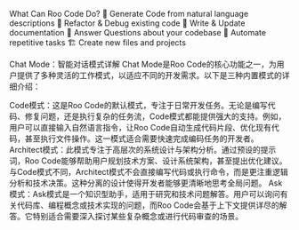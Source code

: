 What Can Roo Code Do?
🚀 Generate Code from natural language descriptions
🔧 Refactor & Debug existing code
📝 Write & Update documentation
🤔 Answer Questions about your codebase
🔄 Automate repetitive tasks
🏗️ Create new files and projects


Chat Mode：智能对话模式详解
Chat Mode是Roo Code的核心功能之一，为用户提供了多种灵活的工作模式，以适应不同的开发需求。以下是三种内置模式的详细介绍：

Code模式：这是Roo Code的默认模式，专注于日常开发任务。无论是编写代码、修复问题，还是执行复杂的任务流，Code模式都能提供强大的支持。例如，用户可以直接输入自然语言指令，让Roo Code自动生成代码片段、优化现有代码，甚至执行文件操作。这一模式适合需要快速完成编码任务的开发者。
Architect模式：此模式专注于高层次的系统设计与架构分析。通过预设的提示词，Roo Code能够帮助用户规划技术方案、设计系统架构，甚至提出优化建议。与Code模式不同，Architect模式不会直接编写代码或执行命令，而是更注重逻辑分析和技术决策。这种分离的设计使得开发者能够更清晰地思考全局问题。
Ask模式：Ask模式是一个知识型助手，适用于研究和技术问题解答。用户可以询问有关代码库、编程概念或技术实现的问题，而Roo Code会基于上下文提供详尽的解答。它特别适合需要深入探讨某些复杂概念或进行代码审查的场景。
